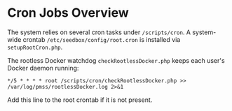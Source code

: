 # Cron Jobs Overview

The system relies on several cron tasks under `/scripts/cron`.
A system-wide crontab `/etc/seedbox/config/root.cron` is installed via
`setupRootCron.php`.

The rootless Docker watchdog `checkRootlessDocker.php` keeps each user's
Docker daemon running:

```
*/5 * * * * root /scripts/cron/checkRootlessDocker.php >> /var/log/pmss/rootlessDocker.log 2>&1
```

Add this line to the root crontab if it is not present.
